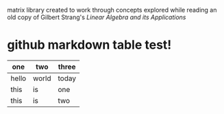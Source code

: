 matrix library created to work through concepts explored while reading an old
copy of Gilbert Strang's _Linear Algebra and its Applications_

# github markdown table test!

one | two | three
-- | -- | --
hello | world | today
this | is | one
this | is | two
